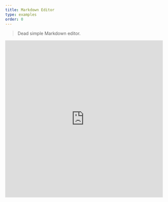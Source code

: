 ```yaml
---
title: Markdown Editor
type: examples
order: 0
---
```


> Dead simple Markdown editor.

<iframe width="100%" height="500" src="https://jsfiddle.net/rdjjpc7a/6303/embedded/result,html,js,css" allowfullscreen="allowfullscreen" frameborder="0"></iframe>
